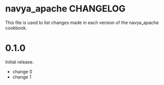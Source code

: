 # navya_apache CHANGELOG

This file is used to list changes made in each version of the navya_apache cookbook.

# 0.1.0

Initial release.

- change 0
- change 1


